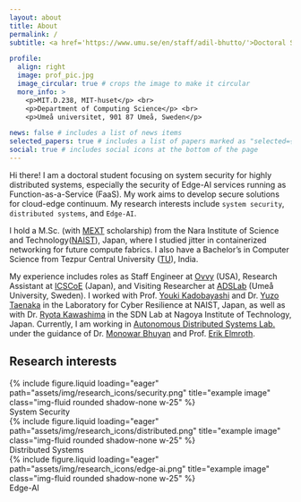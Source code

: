 ```yaml
---
layout: about
title: About
permalink: /
subtitle: <a href='https://www.umu.se/en/staff/adil-bhutto/'>Doctoral Student</a> at <a href="https://www.umu.se">Umeå University</a>, Sweden.

profile:
  align: right
  image: prof_pic.jpg
  image_circular: true # crops the image to make it circular
  more_info: >
    <p>MIT.D.238, MIT-huset</p> <br>
    <p>Department of Computing Science</p> <br>
    <p>Umeå universitet, 901 87 Umeå, Sweden</p>

news: false # includes a list of news items
selected_papers: true # includes a list of papers marked as "selected={true}"
social: true # includes social icons at the bottom of the page
---
```


Hi there! I am a doctoral student focusing on system security for highly distributed systems, especially the security of Edge-AI services running as Function-as-a-Service (FaaS). My work aims to develop secure solutions for cloud-edge continuum. My research interests include `system security`, `distributed systems`, and `Edge-AI`.

I hold a M.Sc. (with [MEXT](https://www.mext.go.jp/en/policy/education/highered/title02/detail02/sdetail02/1373897.htm) scholarship) from the Nara Institute of Science and Technology([NAIST](https://www.naist.jp/en)), Japan, where I studied jitter in containerized networking for future compute fabrics. I also have a Bachelor’s in Computer Science from Tezpur Central University ([TU](https://www.tezu.ernet.in)), India.

My experience includes roles as Staff Engineer at [Ovvy](https://ovvy.ai) (USA), Research Assistant at [ICSCoE](https://www.ipa.go.jp/en/about/org/icscoe/index.html) (Japan), and Visiting Researcher at [ADSLab](https://cloudresearch.org) (Umeå University, Sweden). I worked with Prof. [Youki Kadobayashi](https://iplab.naist.jp/members/youki/) and Dr. [Yuzo Taenaka](https://taenaka.net/index-en.html) in the Laboratory for Cyber Resilience at NAIST, Japan, as well as with Dr. [Ryota Kawashima](https://researcher.nitech.ac.jp/html/100000308_en.html) in the SDN Lab at Nagoya Institute of Technology, Japan. Currently, I am working in [Autonomous Distributed Systems Lab.](https://cloudresearch.org) under the guidance of Dr. [Monowar Bhuyan](https://people.cs.umu.se/monowar/) and Prof. [Erik Elmroth](https://people.cs.umu.se/elmroth/).

<h2 class="mt-3">Research interests</h2>
<div class="row text-center mb-4 mt-3 d-flex justify-content-around">
    <div class="col-sm-4 mt-3 mt-md-0">
        <div class="d-flex justify-content-center shadow-none">
                {% include figure.liquid loading="eager" path="assets/img/research_icons/security.png" title="example image" class="img-fluid rounded shadow-none w-25" %}
        </div>
        System Security
    </div>
    <div class="col-sm-4 mt-3 mt-md-0">
        <div class="d-flex justify-content-center shadow-none">
                {% include figure.liquid loading="eager" path="assets/img/research_icons/distributed.png" title="example image" class="img-fluid rounded shadow-none w-25" %}
        </div>
        Distributed Systems
    </div>
    <div class="col-sm-4 mt-3 mt-md-0">
        <div class="d-flex justify-content-center shadow-none">
                {% include figure.liquid loading="eager" path="assets/img/research_icons/edge-ai.png" title="example image" class="img-fluid rounded shadow-none w-25" %}
        </div>
        Edge-AI
    </div>
</div>
